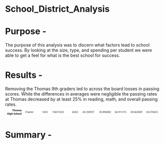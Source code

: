 # School_District_Analysis
# Purpose - 
The purpose of this analysis was to discern what factors lead to school success. By looking at the
size, type, and spending per student we were able to get a feel for what is the best school for success.

# Results -
Removing the Thomas 9th graders led to across the board losses in passing scores. While the differences in averages
were negligible the passing rates at Thomas decreased by at least 25% in reading, math, and overall passing rates.
![Thing](https://github.com/peterthepage/School_District_Analysis/blob/main/Resources/Thomas_revised.PNG)
# Summary - 

